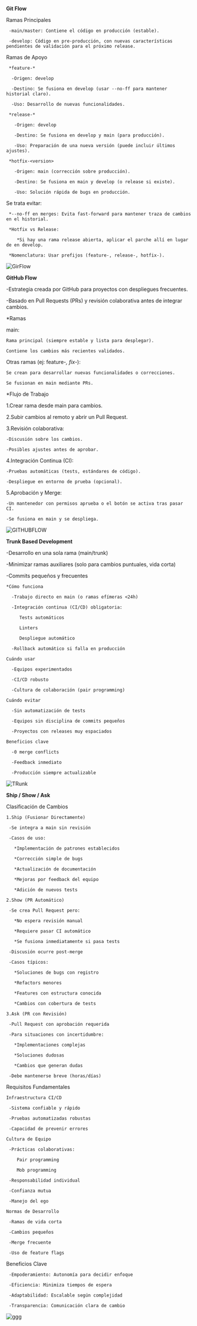  **Git Flow**

   Ramas Principales

     -main/master: Contiene el código en producción (estable).

     -develop: Código en pre-producción, con nuevas características pendientes de validación para el próximo release.

   Ramas de Apoyo

     *feature-*

      -Origen: develop

      -Destino: Se fusiona en develop (usar --no-ff para mantener historial claro).

      -Uso: Desarrollo de nuevas funcionalidades.

     *release-*

       -Origen: develop

       -Destino: Se fusiona en develop y main (para producción).

       -Uso: Preparación de una nueva versión (puede incluir últimos ajustes).
   
     *hotfix-<version>

       -Origen: main (corrección sobre producción).

       -Destino: Se fusiona en main y develop (o release si existe).

       -Uso: Solución rápida de bugs en producción.

 Se trata evitar:

     *--no-ff en merges: Evita fast-forward para mantener traza de cambios en el historial.

     *Hotfix vs Release:

        *Si hay una rama release abierta, aplicar el parche allí en lugar de en develop.

     *Nomenclatura: Usar prefijos (feature-, release-, hotfix-).

![GirFlow](imagenes/1_3-0EDzE63S_UZx2KbIz_dg.png)

 **GitHub Flow**

 -Estrategia creada por GitHub para proyectos con despliegues frecuentes.

 -Basado en Pull Requests (PRs) y revisión colaborativa antes de integrar cambios.

 *Ramas

  main:

    Rama principal (siempre estable y lista para desplegar).

    Contiene los cambios más recientes validados.

  Otras ramas (ej: feature-*, fix-*):

    Se crean para desarrollar nuevas funcionalidades o correcciones.

    Se fusionan en main mediante PRs.
 
 *Flujo de Trabajo

  1.Crear rama desde main para cambios.

  2.Subir cambios al remoto y abrir un Pull Request.

  3.Revisión colaborativa:

    -Discusión sobre los cambios.

    -Posibles ajustes antes de aprobar.

  4.Integración Continua (CI):

    -Pruebas automáticas (tests, estándares de código).

    -Despliegue en entorno de prueba (opcional).

  5.Aprobación y Merge:

    -Un mantenedor con permisos aprueba o el botón se activa tras pasar CI.

    -Se fusiona en main y se despliega.

  ![GITHUBFLOW](imagenes/48032310-63842400-e114-11e8-8db0-06dc0504dcb5.png)

 **Trunk Based Development**

  -Desarrollo en una sola rama (main/trunk)

  -Minimizar ramas auxiliares (solo para cambios puntuales, vida corta)

  -Commits pequeños y frecuentes

    *Cómo funciona

      -Trabajo directo en main (o ramas efímeras <24h)

      -Integración continua (CI/CD) obligatoria:

         Tests automáticos

         Linters

         Despliegue automático

      -Rollback automático si falla en producción

    Cuándo usar

      -Equipos experimentados

      -CI/CD robusto

      -Cultura de colaboración (pair programming)

    Cuándo evitar

      -Sin automatización de tests

      -Equipos sin disciplina de commits pequeños

      -Proyectos con releases muy espaciados

    Beneficios clave

      -0 merge conflicts

      -Feedback inmediato

      -Producción siempre actualizable

 ![TRunk](imagenes/Trunk-Based-Development-Process.jpg)

 **Ship / Show / Ask**

   Clasificación de Cambios

    1.Ship (Fusionar Directamente)

     -Se integra a main sin revisión

     -Casos de uso:

       *Implementación de patrones establecidos

       *Corrección simple de bugs

       *Actualización de documentación

       *Mejoras por feedback del equipo

       *Adición de nuevos tests

    2.Show (PR Automático)

     -Se crea Pull Request pero:

       *No espera revisión manual
 
       *Requiere pasar CI automático

       *Se fusiona inmediatamente si pasa tests

     -Discusión ocurre post-merge

     -Casos típicos:

       *Soluciones de bugs con registro

       *Refactors menores

       *Features con estructura conocida

       *Cambios con cobertura de tests

    3.Ask (PR con Revisión)

     -Pull Request con aprobación requerida

     -Para situaciones con incertidumbre:

       *Implementaciones complejas

       *Soluciones dudosas

       *Cambios que generan dudas

     -Debe mantenerse breve (horas/días)

 Requisitos Fundamentales

    Infraestructura CI/CD

     -Sistema confiable y rápido

     -Pruebas automatizadas robustas

     -Capacidad de prevenir errores

    Cultura de Equipo

     -Prácticas colaborativas:

        Pair programming

        Mob programming

     -Responsabilidad individual

     -Confianza mutua

     -Manejo del ego

    Normas de Desarrollo

     -Ramas de vida corta

     -Cambios pequeños

     -Merge frecuente

     -Uso de feature flags

  Beneficios Clave

     -Empoderamiento: Autonomía para decidir enfoque

     -Eficiencia: Minimiza tiempos de espera

     -Adaptabilidad: Escalable según complejidad

     -Transparencia: Comunicación clara de cambio

 ![ggg](imagenes/ship-show-ask.png)

 